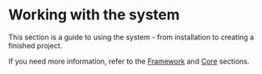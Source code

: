# Working with the system

This section is a guide to using the system - from installation to creating a finished project.

If you need more information, refer to the [Framework](4-Framework.md) and [Core](5-Core.md) sections.

